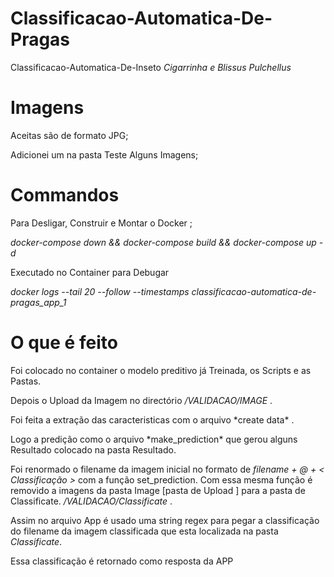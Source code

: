 # Classificacao-Automatica-De-Pragas
<p>Classificacao-Automatica-De-Inseto <em> Cigarrinha e Blissus Pulchellus </em> </p>

# Imagens 
<p>Aceitas são de formato JPG; </p>
<p>Adicionei um na pasta Teste Alguns Imagens; </p>

# Commandos
<p>Para Desligar, Construir e Montar o Docker ; </p>
<p> <em> docker-compose down && docker-compose build && docker-compose up -d </em> </p>

<p>Executado no Container para Debugar </p>
<p> <em>docker logs --tail 20 --follow --timestamps classificacao-automatica-de-pragas_app_1</em> </p>

# O que é feito
<p>Foi colocado no container o modelo preditivo já Treinada, os Scripts e as Pastas. </p>

<p>Depois o Upload da Imagem no directório <em>/VALIDACAO/IMAGE</em> . </p>

<p>Foi feita a extração das caracteristicas com o arquivo *create data* . </p>

<p>Logo a predição como o arquivo *make_prediction* que gerou alguns Resultado colocado na pasta Resultado. </p>

<p>Foi renormado o filename da imagem inicial no formato de <em>filename + @ + < Classificação ></em>
com a função set_prediction. Com essa mesma função é removido a imagens da pasta Image [pasta de Upload ]
para a pasta de Classificate. <em> /VALIDACAO/Classificate </em>. </p>

<p>Assim no arquivo App é usado uma string regex para pegar a classificação do filename da imagem classificada 
que esta localizada na pasta <em>Classificate</em>. </p>
<p>Essa classificação é retornado como resposta da APP </p>
